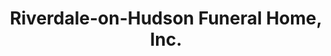 ---
title: "Riverdale-on-Hudson Funeral Home, Inc."
url: /bronx/riverdale-on-hudson-funeral-home-inc/
shop: funeral directors
---